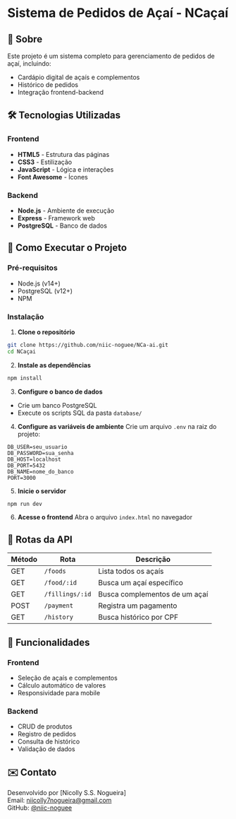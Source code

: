 # Sistema de Pedidos de Açaí - NCaçaí

## 📝 Sobre

Este projeto é um sistema completo para gerenciamento de pedidos de açaí, incluindo:

- Cardápio digital de açaís e complementos
- Histórico de pedidos
- Integração frontend-backend

## 🛠 Tecnologias Utilizadas

### Frontend
- **HTML5** - Estrutura das páginas
- **CSS3** - Estilização
- **JavaScript** - Lógica e interações
- **Font Awesome** - Ícones

### Backend
- **Node.js** - Ambiente de execução
- **Express** - Framework web
- **PostgreSQL** - Banco de dados

## 🚀 Como Executar o Projeto

### Pré-requisitos
- Node.js (v14+)
- PostgreSQL (v12+)
- NPM 

### Instalação

1. **Clone o repositório**
```bash
git clone https://github.com/niic-noguee/NCa-ai.git
cd NCaçai
```

2. **Instale as dependências**
```bash
npm install
```

3. **Configure o banco de dados**
- Crie um banco PostgreSQL
- Execute os scripts SQL da pasta `database/`

4. **Configure as variáveis de ambiente**
Crie um arquivo `.env` na raiz do projeto:
```env
DB_USER=seu_usuario
DB_PASSWORD=sua_senha
DB_HOST=localhost
DB_PORT=5432
DB_NAME=nome_do_banco
PORT=3000
```

5. **Inicie o servidor**
```bash
npm run dev
```

6. **Acesse o frontend**
Abra o arquivo `index.html` no navegador

## 🔄 Rotas da API

| Método | Rota | Descrição |
|--------|------|-----------|
| GET | `/foods` | Lista todos os açaís |
| GET | `/food/:id` | Busca um açaí específico |
| GET | `/fillings/:id` | Busca complementos de um açaí |
| POST | `/payment` | Registra um pagamento |
| GET | `/history` | Busca histórico por CPF |

## 🛒 Funcionalidades

### Frontend
- Seleção de açaís e complementos
- Cálculo automático de valores
- Responsividade para mobile

### Backend
- CRUD de produtos
- Registro de pedidos
- Consulta de histórico
- Validação de dados

## ✉️ Contato

Desenvolvido por [Nicolly S.S. Nogueira]  
Email: niicolly7nogueira@gmail.com  
GitHub: [@niic-noguee](https://github.com/niic-noguee)
